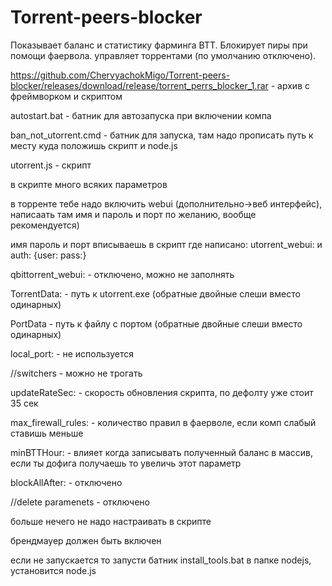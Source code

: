 # Torrent-peers-blocker

Показывает баланс и статистику фарминга BTT. Блокирует пиры при помощи фаервола. управляет торрентами (по умолчанию отключено).

https://github.com/ChervyachokMigo/Torrent-peers-blocker/releases/download/release/torrent_perrs_blocker_1.rar - архив с фреймворком и скриптом

autostart.bat  - батник для автозапуска при включении компа

ban_not_utorrent.cmd - батник для запуска, там надо прописать путь к месту куда положишь скрипт и node.js

utorrent.js - скрипт

в скрипте много всяких параметров

в торренте тебе надо включить webui (дополнительно->веб интерфейс), написаать там имя и пароль и порт по желанию, вообще рекомендуется)

имя пароль и порт вписываешь в скрипт где написано: utorrent_webui: и auth: {user:  pass:}

qbittorrent_webui:  - отключено, можно не заполнять

TorrentData: - путь к utorrent.exe (обратные двойные слеши вместо одинарных)

PortData - путь к файлу с портом (обратные двойные слеши вместо одинарных)

local_port: - не используется

//switchers - можно не трогать

updateRateSec: - скорость обновления скрипта, по дефолту уже стоит 35 сек

max_firewall_rules: - количество правил в фаерволе, если комп слабый ставишь меньше

minBTTHour: - влияет когда записывать полученный баланс в массив, если ты дофига получаешь то увеличь этот параметр

blockAllAfter: - отключено

//delete paramenets - отключено

больше нечего не надо настраивать в скрипте

брендмауер должен быть включен

если не запускается то запусти батник install_tools.bat в папке nodejs, установится node.js

